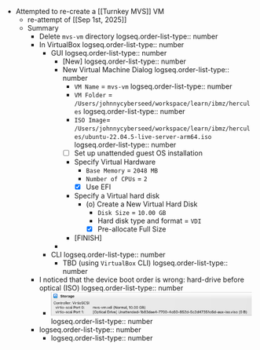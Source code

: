 - Attempted to re-create a [[Turnkey MVS]] VM
	- re-attempt of  [[Sep 1st, 2025]]
	- Summary
		- Delete `mvs-vm` directory
		  logseq.order-list-type:: number
		- In VirtualBox
		  logseq.order-list-type:: number
			- GUI
			  logseq.order-list-type:: number
				- [New]
				  logseq.order-list-type:: number
				- New Virtual Machine Dialog
				  logseq.order-list-type:: number
					- `VM Name` = `mvs-vm`
					  logseq.order-list-type:: number
					- `VM Folder` = `/Users/johnnycyberseed/workspace/learn/ibmz/hercules`
					  logseq.order-list-type:: number
					- `ISO Image`= `/Users/johnnycyberseed/workspace/learn/ibmz/hercules/ubuntu-22.04.5-live-server-arm64.iso`
					  logseq.order-list-type:: number
					- [ ] Set up unattended guest OS installation
					- Specify Virtual Hardware
						- `Base Memory` = `2048 MB`
						- `Number of CPUs` = `2`
						- [x] Use EFI
					- Specify a Virtual hard disk
						- (o) Create a New Virtual Hard Disk
							- `Disk Size` = `10.00 GB`
							- Hard disk type and format = `VDI`
							- [x] Pre-allocate Full Size
					- [FINISH]
				-
			- CLI
			  logseq.order-list-type:: number
				- TBD (using `VirtualBox` CLI)
				  logseq.order-list-type:: number
		- I noticed that the device boot order is wrong: hard-drive before optical (ISO)
		  logseq.order-list-type:: number
			- ![image.png](../assets/image_1757806977673_0.png)
			  logseq.order-list-type:: number
		- logseq.order-list-type:: number
			- logseq.order-list-type:: number